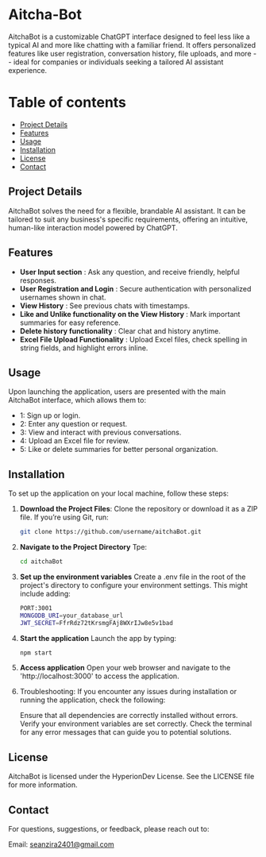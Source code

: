 # Aitcha-Bot

AitchaBot is a customizable ChatGPT interface designed to feel less like a typical AI and more like chatting with a familiar friend. It offers personalized features like user registration, conversation history, file uploads, and more -- ideal for companies or individuals seeking a tailored AI assistant experience. 

# Table of contents
- [Project Details](#project-details)
- [Features](#features)
- [Usage](#usage)
- [Installation](#installation)
- [License](#license)
- [Contact](#contact)

## Project Details
AitchaBot solves the need for a flexible, brandable AI assistant. It can be tailored to suit any business's specific requirements, offering an intuitive, human-like interaction model powered by ChatGPT.

## Features
- **User Input section** : Ask any question, and receive friendly, helpful responses.
- **User Registration and Login** : Secure authentication with personalized usernames shown in chat.
- **View History** : See previous chats with timestamps.
- **Like and Unlike functionality on the View History** : Mark important summaries for easy reference.
- **Delete history functionality** : Clear chat and history anytime.
- **Excel File Upload Functionality** : Upload Excel files, check spelling in string fields, and highlight errors inline.

## Usage 
Upon launching the application, users are presented with the main AitchaBot interface, which allows them to:

- 1: Sign up or login.
- 2: Enter any question or request.
- 3: View and interact with previous conversations.
- 4: Upload an Excel file for review.
- 5: Like or delete summaries for better personal organization.

## Installation
To set up the application on your local machine, follow these steps:

1. **Download the Project Files**: 
   Clone the repository or download it as a ZIP file. If you’re using Git, run:
   ```bash
   git clone https://github.com/username/aitchaBot.git
2. **Navigate to the Project Directory**
   Tpe: 
   ```bash
   cd aitchaBot
3. **Set up the environment variables**
   Create a .env file in the root of the project's directory to configure your        environment settings. This might include adding:
   ```bash
   PORT:3001
   MONGODB_URI=your_database_url
   JWT_SECRET=FfrRdz72tKrsmgFAj8WXrIJw8e5v1bad
4. **Start the application**
   Launch the app by typing:
   ```bash
   npm start
5. **Access application**
   Open your web browser and navigate to the 'http://localhost:3000' to access      the application.
6. Troubleshooting: If you encounter any issues during installation or running      the application, check the following:

   Ensure that all dependencies are correctly installed without errors.
   Verify your environment variables are set correctly.
   Check the terminal for any error messages that can guide you to potential 
   solutions.

## License
AitchaBot is licensed under the HyperionDev License. See the LICENSE file for more information.

## Contact
For questions, suggestions, or feedback, please reach out to:

Email: seanzira2401@gmail.com

